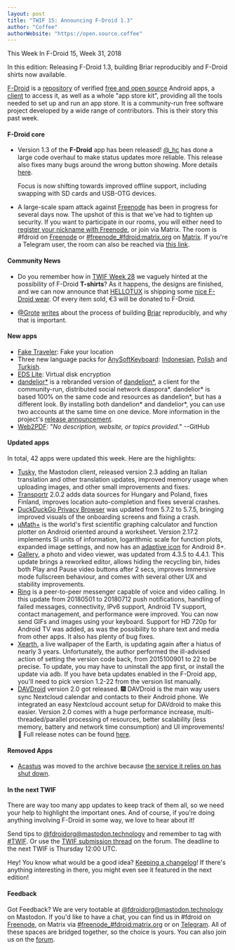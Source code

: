 ```yaml
---
layout: post
title: "TWIF 15: Announcing F-Droid 1.3"
author: "Coffee"
authorWebsite: "https://open.source.coffee"
---
```


This Week In F-Droid 15, Week 31, 2018

In this edition: Releasing F-Droid 1.3, building Briar reproducibly and F-Droid shirts now available.

[F-Droid](https://f-droid.org/) is a [repository](https://f-droid.org/packages/) of verified [free and open source](https://en.wikipedia.org/wiki/Free_and_open-source_software) Android apps, a [client](https://f-droid.org/app/org.fdroid.fdroid) to access it, as well as a whole "app store kit", providing all the tools needed to set up and run an app store. It is a community-run free software project developed by a wide range of contributors. This is their story this past week.

#### F-Droid core

* Version 1.3 of the **F-Droid** app has been released! [@_hc](https://forum.f-droid.org/u/hans) has done a large code overhaul to make status updates more reliable. This release also fixes many bugs around the wrong button showing. More details [here](https://gitlab.com/fdroid/fdroidclient/blob/master/metadata/en-US/changelogs/1003050.txt).

  Focus is now shifting towards improved offline support, including swapping with SD cards and USB-OTG devices.

* A large-scale spam attack against [Freenode](https://freenode.net) has been in progress for several days now. The upshot of this is that we've had to tighten up security. If you want to participate in our rooms, you will either need to [register your nickname with Freenode](https://freenode.net/kb/answer/registration), or join via Matrix. The room is #fdroid on [Freenode](https://freenode.net) or [#freenode_#fdroid:matrix.org](https://matrix.to/#/#freenode_#fdroid:matrix.org) on [Matrix](https://matrix.org). If you're a Telegram user, the room can also be reached via [this link](https://t.me/joinchat/AlRQekvjWDTuQrCgMYSNVA).

#### Community News

* Do you remember how in [TWIF Week 28](https://f-droid.org/2018/07/12/this-week-in-fdroid-w28.html) we vaguely hinted at the possibility of F-Droid **T-shirts**? As it happens, the designs are finished, and we can now announce that [HELLOTUX](https://www.hellotux.com/) is shipping some [nice F-Droid wear](https://www.hellotux.com/f-droid). Of every item sold, €3 will be donated to F-Droid.

* [@Grote](https://blog.grobox.de) [writes](https://blog.grobox.de/2018/building-briar-reproducible-and-why-it-matters/) about the process of building [Briar](https://briarproject.org) reproducibly, and why that is important.

#### New apps

* [Fake Traveler](https://f-droid.org/app/cl.coders.faketraveler): Fake your location
* Three new language packs for [AnySoftKeyboard](https://f-droid.org/app/com.menny.android.anysoftkeyboard): [Indonesian](https://f-droid.org/app/com.anysoftkeyboard.languagepack.indonesian), [Polish](https://f-droid.org/app/com.anysoftkeyboard.languagepack.osspolish) and [Turkish](https://f-droid.org/app/com.anysoftkeyboard.languagepack.ossturkish).
* [EDS Lite](https://f-droid.org/app/com.sovworks.edslite): Virtual disk encryption
* [dandelior\*](https://f-droid.org/app/net.gsantner.dandelior) is a rebranded version of [dandelion\*](https://f-droid.org/app/com.github.dfa.diaspora_android), a client for the community-run, distributed social network diaspora\*. dandelior\* is based 100% on the same code and resources as dandelion\*, but has a different look. By installing both dandelion\* and dandelior\*, you can use two accounts at the same time on one device. More information in the project's [release announcement](https://gsantner.net/blog/project/2018/07/30/dandelior-released.html).
* [Web2PDF](https://f-droid.org/app/org.dyndns.warenix.web2pdf): "_No description, website, or topics provided._" --GitHub

#### Updated apps

In total, 42 apps were updated this week. Here are the highlights:

* [Tusky](https://f-droid.org/app/com.keylesspalace.tusky), the Mastodon client, released version 2.3 adding an Italian translation and other translation updates, improved memory usage when uploading images, and other small improvements and fixes.
* [Transportr](https://f-droid.org/app/de.grobox.liberario) 2.0.2 adds data sources for Hungary and Poland, fixes Finland, improves location auto-completion and fixes several crashes. 
* [DuckDuckGo Privacy Browser](https://f-droid.org/app/com.duckduckgo.mobile.android) was updated from 5.7.2 to 5.7.5, bringing improved visuals of the onboarding screens and fixing a crash.
* [μMath+](https://f-droid.org/app/com.mkulesh.micromath.plus) is the world's first scientific graphing calculator and function plotter on Android oriented around a worksheet. Version 2.17.2 implements SI units of information, logarithmic scale for function plots, expanded image settings, and now has an [adaptive icon](https://developer.android.com/guide/practices/ui_guidelines/icon_design_adaptive) for Android 8+.
* [Gallery](https://f-droid.org/app/com.simplemobiletools.gallery), a photo and video viewer, was updated from 4.3.5 to 4.4.1. This update brings a reworked editor, allows hiding the recycling bin, hides both Play and Pause video buttons after 2 secs, improves Immersive mode fullscreen behaviour, and comes with several other UX and stability improvements.
* [Ring](https://f-droid.org/app/cx.ring) is a peer-to-peer messenger capable of voice and video calling. In this update from 20180501 to 20180712 push notifications, handling of failed messages, connectivity, IPv6 support, Android TV support, contact management, and performance were improved. You can now send GIFs and images using your keyboard. Support for HD 720p for Android TV was added, as was the possibility to share text and media from other apps. It also has plenty of bug fixes.
* [Xearth](https://f-droid.org/app/de.drhoffmannsoftware.xearth), a live wallpaper of the Earth, is updating again after a hiatus of nearly 3 years. Unfortunately, the author performed the ill-advised action of setting the version code back, from 2015100901 to 22 to be precise. To update, you may have to uninstall the app first, or install the update via adb. If you have beta updates enabled in the F-Droid app, you'll need to pick version 1.2-22 from the version list manually.
* [DAVDroid](https://f-droid.org/app/at.bitfire.davdroid) version 2.0 got released. 🎆 DAVDroid is the main way users sync Nextcloud calendar and contacts to their Android phone. We integrated an easy Nextcloud account setup for DAVdroid to make this easier. Version 2.0 comes with a huge performance increase, multi-threaded/parallel processing of resources, better scalability (less memory, battery and network time consumption) and UI improvements! 🎉 Full release notes can be found [here](https://forums.bitfire.at/post/10071).

#### Removed Apps

* [Acastus](https://f-droid.org/wiki/page/me.dbarnett.acastus) was moved to the archive because [the service it relies on has shut down](https://gitlab.com/fdroid/fdroiddata/issues/1274).

#### In the next TWIF

There are way too many app updates to keep track of them all, so we need your help to highlight the important ones. And of course, if you're doing anything involving F-Droid in some way, we love to hear about it!

Send tips to [@fdroidorg@mastodon.technology](https://mastodon.technology/@fdroidorg) and remember to tag with [#TWIF](https://mastodon.technology/tags/twif). Or use the [TWIF submission thread](https://forum.f-droid.org/t/twif-submission-thread) on the forum. The deadline to the next TWIF is Thursday 12:00 UTC.

Hey! You know what would be a good idea? [Keeping a changelog](https://keepachangelog.com)! If there's anything interesting in there, you might even see it featured in the next edition!

#### Feedback

Got Feedback? We are very tootable at [@fdroidorg@mastodon.technology](https://mastodon.technology/@fdroidorg) on Mastodon. If you'd like to have a chat, you can find us in #fdroid on [Freenode](https://freenode.net), on Matrix via [#freenode_#fdroid:matrix.org](https://matrix.to/#/#freenode_#fdroid:matrix.org) or on [Telegram](https://t.me/joinchat/AlRQekvjWDTuQrCgMYSNVA). All of these spaces are bridged together, so the choice is yours. You can also join us on the [forum](https://forum.f-droid.org/).
